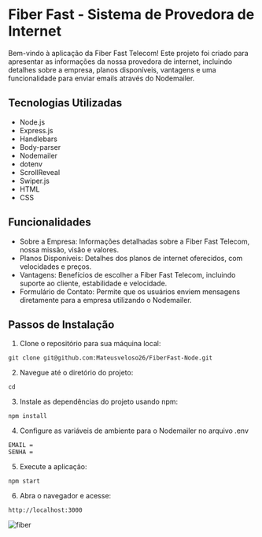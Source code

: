# Fiber Fast - Sistema de Provedora de Internet

Bem-vindo à aplicação da Fiber Fast Telecom! Este projeto foi criado para apresentar as informações da nossa provedora de internet, incluindo detalhes sobre a empresa, planos disponíveis, vantagens e uma funcionalidade para enviar emails através do Nodemailer.

## Tecnologias Utilizadas
- Node.js
- Express.js
- Handlebars
- Body-parser
- Nodemailer
- dotenv
- ScrollReveal
- Swiper.js
- HTML
- CSS

## Funcionalidades
- Sobre a Empresa: Informações detalhadas sobre a Fiber Fast Telecom, nossa missão, visão e valores.
- Planos Disponíveis: Detalhes dos planos de internet oferecidos, com velocidades e preços.
- Vantagens: Benefícios de escolher a Fiber Fast Telecom, incluindo suporte ao cliente, estabilidade e velocidade.
- Formulário de Contato: Permite que os usuários enviem mensagens diretamente para a empresa utilizando o Nodemailer.

## Passos de Instalação
1. Clone o repositório para sua máquina local:
```
git clone git@github.com:Mateusveloso26/FiberFast-Node.git
```
2. Navegue até o diretório do projeto:
```
cd 
```
3. Instale as dependências do projeto usando npm:
```
npm install
```
4. Configure as variáveis de ambiente para o Nodemailer no arquivo .env
```
EMAIL =
SENHA = 
```
5. Execute a aplicação:
```
npm start
```
6. Abra o navegador e acesse:
```
http://localhost:3000
```

![fiber](https://github.com/Mateusveloso26/Site-Fiber/assets/135018940/b3a535e0-715a-45fe-8f97-0f66ae6e0747)

